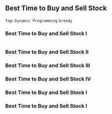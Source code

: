 ## Best Time to Buy and Sell Stock

```Tag```: ```Dynamic Programming``` ```Greedy```

### Best Time to Buy and Sell Stock I

```Python

```

### Best Time to Buy and Sell Stock II

### Best Time to Buy and Sell Stock III

### Best Time to Buy and Sell Stock IV

### Best Time to Buy and Sell Stock I

### Best Time to Buy and Sell Stock I

